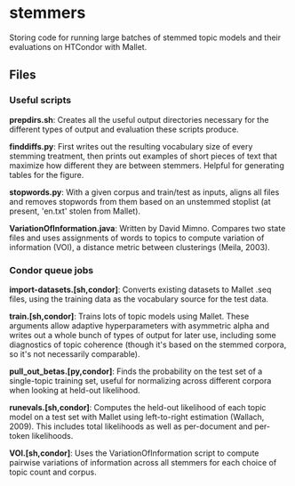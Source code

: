 # stemmers
Storing code for running large batches of stemmed topic models and their
evaluations on HTCondor with Mallet.

## Files

### Useful scripts

**prepdirs.sh**: Creates all the useful output directories necessary for the
different types of output and evaluation these scripts produce.

**finddiffs.py**: First writes out the resulting vocabulary size of every
stemming treatment, then prints out examples of short pieces of text that
maximize how different they are between stemmers. Helpful for generating tables
for the figure.

**stopwords.py**: With a given corpus and train/test as inputs, aligns all files
and removes stopwords from them based on an unstemmed stoplist (at present,
'en.txt' stolen from Mallet).

**VariationOfInformation.java**: Written by David Mimno. Compares two state
files and uses assignments of words to topics to compute variation of
information (VOI), a distance metric between clusterings (Meila, 2003).

### Condor queue jobs

**import-datasets.[sh,condor]**: Converts existing datasets to Mallet .seq
files, using the training data as the vocabulary source for the test data.

**train.[sh,condor]**: Trains lots of topic models using Mallet. These arguments
allow adaptive hyperparameters with asymmetric alpha and writes out a whole
bunch of types of output for later use, including some diagnostics of topic
coherence (though it's based on the stemmed corpora, so it's not necessarily
comparable).

**pull_out_betas.[py,condor]**: Finds the probability on the test set of a
single-topic training set, useful for normalizing across different corpora when
looking at held-out likelihood.

**runevals.[sh,condor]**: Computes the held-out likelihood of each topic model
on a test set with Mallet using left-to-right estimation (Wallach, 2009). This
includes total likelihoods as well as per-document and per-token likelihoods.

**VOI.[sh,condor]**: Uses the VariationOfInformation script to compute pairwise
variations of information across all stemmers for each choice of topic count and
corpus.

